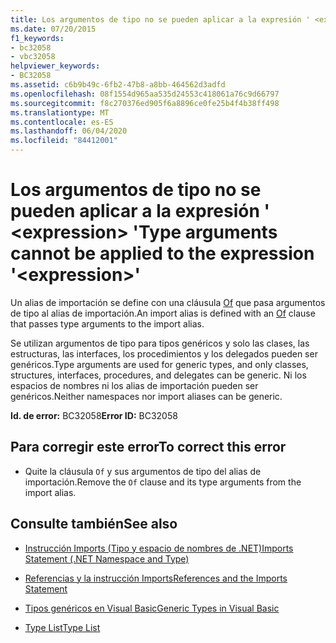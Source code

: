 ```yaml
---
title: Los argumentos de tipo no se pueden aplicar a la expresión ' <expression> '
ms.date: 07/20/2015
f1_keywords:
- bc32058
- vbc32058
helpviewer_keywords:
- BC32058
ms.assetid: c6b9b49c-6fb2-47b8-a8bb-464562d3adfd
ms.openlocfilehash: 08f1554d965aa535d24553c418061a76c9d66797
ms.sourcegitcommit: f8c270376ed905f6a8896ce0fe25b4f4b38ff498
ms.translationtype: MT
ms.contentlocale: es-ES
ms.lasthandoff: 06/04/2020
ms.locfileid: "84412001"
---
```

# <a name="type-arguments-cannot-be-applied-to-the-expression-expression"></a><span data-ttu-id="14244-102">Los argumentos de tipo no se pueden aplicar a la expresión ' \<expression> '</span><span class="sxs-lookup"><span data-stu-id="14244-102">Type arguments cannot be applied to the expression '\<expression>'</span></span>
<span data-ttu-id="14244-103">Un alias de importación se define con una cláusula [Of](../language-reference/statements/of-clause.md) que pasa argumentos de tipo al alias de importación.</span><span class="sxs-lookup"><span data-stu-id="14244-103">An import alias is defined with an [Of](../language-reference/statements/of-clause.md) clause that passes type arguments to the import alias.</span></span>  
  
 <span data-ttu-id="14244-104">Se utilizan argumentos de tipo para tipos genéricos y solo las clases, las estructuras, las interfaces, los procedimientos y los delegados pueden ser genéricos.</span><span class="sxs-lookup"><span data-stu-id="14244-104">Type arguments are used for generic types, and only classes, structures, interfaces, procedures, and delegates can be generic.</span></span> <span data-ttu-id="14244-105">Ni los espacios de nombres ni los alias de importación pueden ser genéricos.</span><span class="sxs-lookup"><span data-stu-id="14244-105">Neither namespaces nor import aliases can be generic.</span></span>  
  
 <span data-ttu-id="14244-106">**Id. de error:** BC32058</span><span class="sxs-lookup"><span data-stu-id="14244-106">**Error ID:** BC32058</span></span>  
  
## <a name="to-correct-this-error"></a><span data-ttu-id="14244-107">Para corregir este error</span><span class="sxs-lookup"><span data-stu-id="14244-107">To correct this error</span></span>  
  
- <span data-ttu-id="14244-108">Quite la cláusula `Of` y sus argumentos de tipo del alias de importación.</span><span class="sxs-lookup"><span data-stu-id="14244-108">Remove the `Of` clause and its type arguments from the import alias.</span></span>  
  
## <a name="see-also"></a><span data-ttu-id="14244-109">Consulte también</span><span class="sxs-lookup"><span data-stu-id="14244-109">See also</span></span>

- [<span data-ttu-id="14244-110">Instrucción Imports (Tipo y espacio de nombres de .NET)</span><span class="sxs-lookup"><span data-stu-id="14244-110">Imports Statement (.NET Namespace and Type)</span></span>](../language-reference/statements/imports-statement-net-namespace-and-type.md)
- [<span data-ttu-id="14244-111">Referencias y la instrucción Imports</span><span class="sxs-lookup"><span data-stu-id="14244-111">References and the Imports Statement</span></span>](../programming-guide/program-structure/references-and-the-imports-statement.md)

- [<span data-ttu-id="14244-112">Tipos genéricos en Visual Basic</span><span class="sxs-lookup"><span data-stu-id="14244-112">Generic Types in Visual Basic</span></span>](../programming-guide/language-features/data-types/generic-types.md)
- [<span data-ttu-id="14244-113">Type List</span><span class="sxs-lookup"><span data-stu-id="14244-113">Type List</span></span>](../language-reference/statements/type-list.md)
